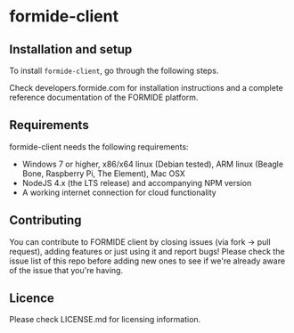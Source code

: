 formide-client
=================

## Installation and setup
To install `formide-client`, go through the following steps.




Check developers.formide.com for installation instructions and a complete reference documentation of the FORMIDE platform.

## Requirements
formide-client needs the following requirements:

* Windows 7 or higher, x86/x64 linux (Debian tested), ARM linux (Beagle Bone, Raspberry Pi, The Element), Mac OSX
* NodeJS 4.x (the LTS release) and accompanying NPM version
* A working internet connection for cloud functionality

## Contributing
You can contribute to FORMIDE client by closing issues (via fork -> pull request), adding features or just using it and report bugs!
Please check the issue list of this repo before adding new ones to see if we're already aware of the issue that you're having.

## Licence
Please check LICENSE.md for licensing information.
